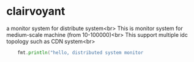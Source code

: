 clairvoyant
===========

a monitor system for distribute system\<br>
This is monitor system for medium-scale machine (from 10-100000)\<br>
This support multiple idc topology such as CDN system\<br>
```Go
    fmt.println("hello, distributed system monitor
```
